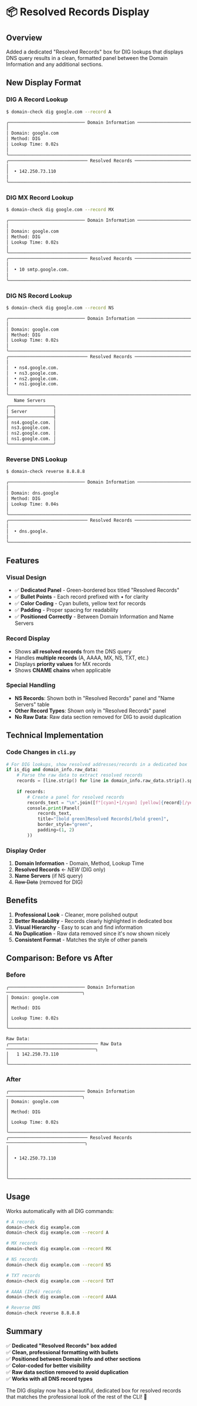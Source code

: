 # 📦 Resolved Records Display

## Overview

Added a dedicated "Resolved Records" box for DIG lookups that displays DNS query results in a clean, formatted panel between the Domain Information and any additional sections.

## New Display Format

### DIG A Record Lookup
```bash
$ domain-check dig google.com --record A

╭───────────────────────────── Domain Information ─────────────────────────────╮
│                                                                              │
│ Domain: google.com                                                           │
│ Method: DIG                                                                  │
│ Lookup Time: 0.02s                                                           │
│                                                                              │
╰──────────────────────────────────────────────────────────────────────────────╯
╭────────────────────────────── Resolved Records ──────────────────────────────╮
│                                                                              │
│  • 142.250.73.110                                                            │
│                                                                              │
╰──────────────────────────────────────────────────────────────────────────────╯
```

### DIG MX Record Lookup
```bash
$ domain-check dig google.com --record MX

╭───────────────────────────── Domain Information ─────────────────────────────╮
│                                                                              │
│ Domain: google.com                                                           │
│ Method: DIG                                                                  │
│ Lookup Time: 0.02s                                                           │
│                                                                              │
╰──────────────────────────────────────────────────────────────────────────────╯
╭────────────────────────────── Resolved Records ──────────────────────────────╮
│                                                                              │
│  • 10 smtp.google.com.                                                       │
│                                                                              │
╰──────────────────────────────────────────────────────────────────────────────╯
```

### DIG NS Record Lookup
```bash
$ domain-check dig google.com --record NS

╭───────────────────────────── Domain Information ─────────────────────────────╮
│                                                                              │
│ Domain: google.com                                                           │
│ Method: DIG                                                                  │
│ Lookup Time: 0.02s                                                           │
│                                                                              │
╰──────────────────────────────────────────────────────────────────────────────╯
╭────────────────────────────── Resolved Records ──────────────────────────────╮
│                                                                              │
│  • ns4.google.com.                                                           │
│  • ns3.google.com.                                                           │
│  • ns2.google.com.                                                           │
│  • ns1.google.com.                                                           │
│                                                                              │
╰──────────────────────────────────────────────────────────────────────────────╯
   Name Servers    
╭─────────────────╮
│ Server          │
├─────────────────┤
│ ns4.google.com. │
│ ns3.google.com. │
│ ns2.google.com. │
│ ns1.google.com. │
╰─────────────────╯
```

### Reverse DNS Lookup
```bash
$ domain-check reverse 8.8.8.8

╭───────────────────────────── Domain Information ─────────────────────────────╮
│                                                                              │
│ Domain: dns.google                                                           │
│ Method: DIG                                                                  │
│ Lookup Time: 0.04s                                                           │
│                                                                              │
╰──────────────────────────────────────────────────────────────────────────────╯
╭────────────────────────────── Resolved Records ──────────────────────────────╮
│                                                                              │
│  • dns.google.                                                               │
│                                                                              │
╰──────────────────────────────────────────────────────────────────────────────╯
```

## Features

### Visual Design
- ✅ **Dedicated Panel** - Green-bordered box titled "Resolved Records"
- ✅ **Bullet Points** - Each record prefixed with • for clarity
- ✅ **Color Coding** - Cyan bullets, yellow text for records
- ✅ **Padding** - Proper spacing for readability
- ✅ **Positioned Correctly** - Between Domain Information and Name Servers

### Record Display
- Shows **all resolved records** from the DNS query
- Handles **multiple records** (A, AAAA, MX, NS, TXT, etc.)
- Displays **priority values** for MX records
- Shows **CNAME chains** when applicable

### Special Handling
- **NS Records**: Shown both in "Resolved Records" panel and "Name Servers" table
- **Other Record Types**: Shown only in "Resolved Records" panel
- **No Raw Data**: Raw data section removed for DIG to avoid duplication

## Technical Implementation

### Code Changes in `cli.py`

```python
# For DIG lookups, show resolved addresses/records in a dedicated box
if is_dig and domain_info.raw_data:
    # Parse the raw data to extract resolved records
    records = [line.strip() for line in domain_info.raw_data.strip().split('\n') if line.strip()]
    
    if records:
        # Create a panel for resolved records
        records_text = "\n".join([f"[cyan]•[/cyan] [yellow]{record}[/yellow]" for record in records])
        console.print(Panel(
            records_text,
            title="[bold green]Resolved Records[/bold green]",
            border_style="green",
            padding=(1, 2)
        ))
```

### Display Order

1. **Domain Information** - Domain, Method, Lookup Time
2. **Resolved Records** ← *NEW* (DIG only)
3. **Name Servers** (if NS query)
4. ~~Raw Data~~ (removed for DIG)

## Benefits

1. **Professional Look** - Cleaner, more polished output
2. **Better Readability** - Records clearly highlighted in dedicated box
3. **Visual Hierarchy** - Easy to scan and find information
4. **No Duplication** - Raw data removed since it's now shown nicely
5. **Consistent Format** - Matches the style of other panels

## Comparison: Before vs After

### Before
```
╭───────────────────────────── Domain Information ─────────────────────────────╮
│ Domain: google.com                                                           │
│ Method: DIG                                                                  │
│ Lookup Time: 0.02s                                                           │
╰──────────────────────────────────────────────────────────────────────────────╯

Raw Data:
╭────────────────────────────────── Raw Data ──────────────────────────────────╮
│   1 142.250.73.110                                                           │
╰──────────────────────────────────────────────────────────────────────────────╯
```

### After
```
╭───────────────────────────── Domain Information ─────────────────────────────╮
│ Domain: google.com                                                           │
│ Method: DIG                                                                  │
│ Lookup Time: 0.02s                                                           │
╰──────────────────────────────────────────────────────────────────────────────╯
╭────────────────────────────── Resolved Records ──────────────────────────────╮
│                                                                              │
│  • 142.250.73.110                                                            │
│                                                                              │
╰──────────────────────────────────────────────────────────────────────────────╯
```

## Usage

Works automatically with all DIG commands:

```bash
# A records
domain-check dig example.com
domain-check dig example.com --record A

# MX records
domain-check dig example.com --record MX

# NS records
domain-check dig example.com --record NS

# TXT records
domain-check dig example.com --record TXT

# AAAA (IPv6) records
domain-check dig example.com --record AAAA

# Reverse DNS
domain-check reverse 8.8.8.8
```

## Summary

✅ **Dedicated "Resolved Records" box added**  
✅ **Clean, professional formatting with bullets**  
✅ **Positioned between Domain Info and other sections**  
✅ **Color-coded for better visibility**  
✅ **Raw data section removed to avoid duplication**  
✅ **Works with all DNS record types**

The DIG display now has a beautiful, dedicated box for resolved records that matches the professional look of the rest of the CLI! 🎯

